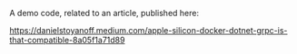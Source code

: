A demo code, related to an article, published here:

https://danielstoyanoff.medium.com/apple-silicon-docker-dotnet-grpc-is-that-compatible-8a05f1a71d89